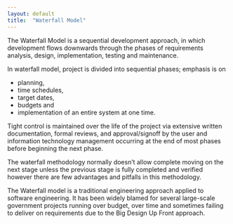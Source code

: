 ```yaml
---
layout: default
title:  "Waterfall Model"
---
```


The Waterfall Model is a sequential development approach, in which development flows downwards through the phases of requirements analysis, design, implementation, testing and maintenance.

In waterfall model, project is divided into sequential phases; emphasis is on

- planning,
- time schedules,
- target dates,
- budgets and
- implementation of an entire system at one time.

Tight control is maintained over the life of the project via extensive written documentation, formal reviews, and approval/signoff by the user and information technology management occurring at the end of most phases before beginning the next phase.

The waterfall methodology normally doesn’t allow complete moving on the next stage unless the previous stage is fully completed and verified however there are few advantages and pitfalls in this methodology.

The Waterfall model is a traditional engineering approach applied to software engineering. It has been widely blamed for several
large-scale government projects running over budget, over time and sometimes failing to deliver on requirements due to the Big Design Up Front approach.
